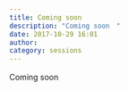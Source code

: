 ```yaml
---
title: Coming soon　
description: "Coming soon　"
date: 2017-10-29 16:01
author: 
category: sessions
---
```

Coming soon　
